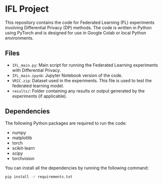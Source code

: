 # IFL Project

This repository contains the code for Federated Learning (FL) experiments involving Differential Privacy (DP) methods. The code is written in Python using PyTorch and is designed for use in Google Colab or local Python environments.

## Files

- `IFL_main.py`: Main script for running the Federated Learning experiments with Differential Privacy.
- `IFL_main.ipynb`: Jupyter Notebook version of the code.
- `VRIC.zip`: Dataset used in the experiments. This file is used to test the federated learning model.
- `results/`: Folder containing any results or output generated by the experiments (if applicable).

## Dependencies

The following Python packages are required to run the code:

- numpy
- matplotlib
- torch
- scikit-learn
- scipy
- torchvision

You can install all the dependencies by running the following command:

```bash
pip install -r requirements.txt
